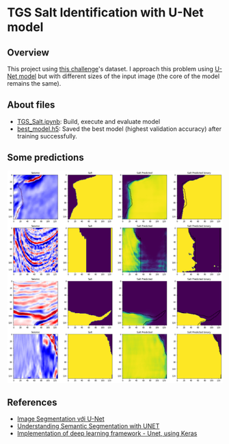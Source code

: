 # TGS Salt Identification with U-Net model  
## Overview  
This project using [this challenge](https://www.kaggle.com/c/tgs-salt-identification-challenge)'s dataset. I approach this problem using [U-Net model](https://arxiv.org/abs/1505.04597) but with different sizes of the input image (the core of the model remains the same).  

## About files  
- [TGS_Salt.ipynb](https://github.com/thanhtvt/ML-DL-projects/blob/main/salt_image_segmentation/TGS_Salt.ipynb): Build, execute and evaluate model
- [best_model.h5](https://github.com/thanhtvt/ML-DL-projects/blob/main/salt_image_segmentation/best_model.h5): Saved the best model (highest validation accuracy) after training successfully.  

## Some predictions  
![prediction](https://github.com/thanhtvt/ML-DL-projects/blob/main/salt_image_segmentation/prediction.png)  
  
## References
- [Image Segmentation với U-Net](https://nttuan8.com/bai-12-image-segmentation-voi-u-net/)
- [Understanding Semantic Segmentation with UNET](https://towardsdatascience.com/understanding-semantic-segmentation-with-unet-6be4f42d4b47)  
- [Implementation of deep learning framework - Unet, using Keras](https://github.com/zhixuhao/unet)